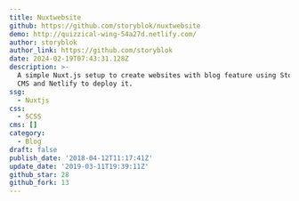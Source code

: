 ```yaml
---
title: Nuxtwebsite
github: https://github.com/storyblok/nuxtwebsite
demo: http://quizzical-wing-54a27d.netlify.com/
author: storyblok
author_link: https://github.com/storyblok
date: 2024-02-19T07:43:31.128Z
description: >-
  A simple Nuxt.js setup to create websites with blog feature using Storyblok as
  CMS and Netlify to deploy it.
ssg:
  - Nuxtjs
css:
  - SCSS
cms: []
category:
  - Blog
draft: false
publish_date: '2018-04-12T11:17:41Z'
update_date: '2019-03-11T19:39:11Z'
github_star: 28
github_fork: 13
---
```

